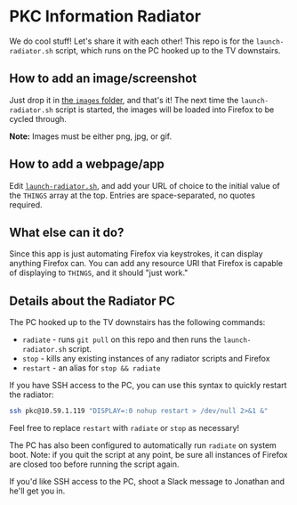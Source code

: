 PKC Information Radiator
=====
We do cool stuff! Let's share it with each other! This repo is for the `launch-radiator.sh` script, which runs on the PC hooked up to the TV downstairs.

## How to add an image/screenshot
Just drop it in [the `images` folder](https://github.com/jming422/info-radiator/tree/master/images), and that's it! The next time the `launch-radiator.sh` script is started, the images will be loaded into Firefox to be cycled through.

**Note:** Images must be either png, jpg, or gif.

## How to add a webpage/app
Edit [`launch-radiator.sh`](https://github.com/jming422/info-radiator/blob/master/launch-radiator.sh), and add your URL of choice to the initial value of the `THINGS` array at the top. Entries are space-separated, no quotes required.

## What else can it do?
Since this app is just automating Firefox via keystrokes, it can display anything Firefox can. You can add any resource URI that Firefox is capable of displaying to `THINGS`, and it should "just work."

## Details about the Radiator PC
The PC hooked up to the TV downstairs has the following commands:
  - `radiate` - runs `git pull` on this repo and then runs the `launch-radiator.sh` script.
  - `stop` - kills any existing instances of any radiator scripts and Firefox
  - `restart` - an alias for `stop && radiate`

If you have SSH access to the PC, you can use this syntax to quickly restart the radiator:
```bash
ssh pkc@10.59.1.119 "DISPLAY=:0 nohup restart > /dev/null 2>&1 &"
```
Feel free to replace `restart` with `radiate` or `stop` as necessary!

The PC has also been configured to automatically run `radiate` on system boot. Note: if you quit the script at any point, be sure all instances of Firefox are closed too before running the script again.

If you'd like SSH access to the PC, shoot a Slack message to Jonathan and he'll get you in.
